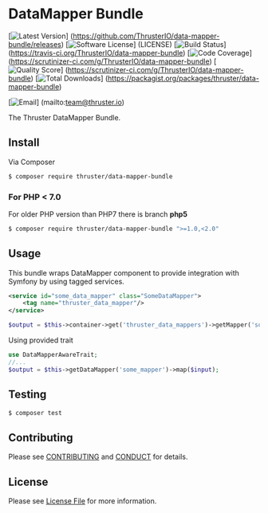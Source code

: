 # DataMapper Bundle

[![Latest Version](https://img.shields.io/github/release/ThrusterIO/data-mapper-bundle.svg?style=flat-square)]
(https://github.com/ThrusterIO/data-mapper-bundle/releases)
[![Software License](https://img.shields.io/badge/license-MIT-brightgreen.svg?style=flat-square)]
(LICENSE)
[![Build Status](https://img.shields.io/travis/ThrusterIO/data-mapper-bundle.svg?style=flat-square)]
(https://travis-ci.org/ThrusterIO/data-mapper-bundle)
[![Code Coverage](https://img.shields.io/scrutinizer/coverage/g/ThrusterIO/data-mapper-bundle.svg?style=flat-square)]
(https://scrutinizer-ci.com/g/ThrusterIO/data-mapper-bundle)
[![Quality Score](https://img.shields.io/scrutinizer/g/ThrusterIO/data-mapper-bundle.svg?style=flat-square)]
(https://scrutinizer-ci.com/g/ThrusterIO/data-mapper-bundle)
[![Total Downloads](https://img.shields.io/packagist/dt/thruster/data-mapper-bundle.svg?style=flat-square)]
(https://packagist.org/packages/thruster/data-mapper-bundle)

[![Email](https://img.shields.io/badge/email-team@thruster.io-blue.svg?style=flat-square)]
(mailto:team@thruster.io)

The Thruster DataMapper Bundle.


## Install

Via Composer

``` bash
$ composer require thruster/data-mapper-bundle
```

### For PHP < 7.0

For older PHP version than PHP7 there is branch **php5**

``` bash
$ composer require thruster/data-mapper-bundle ">=1.0,<2.0"
```


## Usage

This bundle wraps DataMapper component to provide integration with Symfony by using tagged services.

```xml
<service id="some_data_mapper" class="SomeDataMapper">
    <tag name="thruster_data_mapper"/>
</service>
```

```php
$output = $this->container->get('thruster_data_mappers')->getMapper('some_mapper')->map($input);
```

Using provided trait

```php
use DataMapperAwareTrait;
//...
$output = $this->getDataMapper('some_mapper')->map($input);
```


## Testing

``` bash
$ composer test
```


## Contributing

Please see [CONTRIBUTING](CONTRIBUTING.md) and [CONDUCT](CONDUCT.md) for details.


## License

Please see [License File](LICENSE) for more information.
